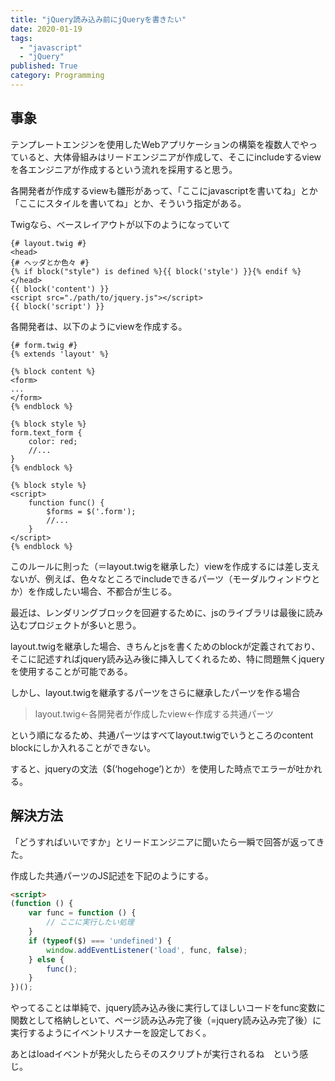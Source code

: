 ```yaml
---
title: "jQuery読み込み前にjQueryを書きたい"
date: 2020-01-19
tags:
  - "javascript"
  - "jQuery"
published: True
category: Programming
---
```

## 事象

テンプレートエンジンを使用したWebアプリケーションの構築を複数人でやっていると、大体骨組みはリードエンジニアが作成して、そこにincludeするviewを各エンジニアが作成するという流れを採用すると思う。

各開発者が作成するviewも雛形があって、「ここにjavascriptを書いてね」とか「ここにスタイルを書いてね」とか、そういう指定がある。 

<!--more-->

Twigなら、ベースレイアウトが以下のようになっていて 

```twig
{# layout.twig #}
<head>
{# ヘッダとか色々 #}
{% if block("style") is defined %}{{ block('style') }}{% endif %}
</head>
{{ block('content') }}
<script src="./path/to/jquery.js"></script>
{{ block('script') }}
```

各開発者は、以下のようにviewを作成する。 

```twig
{# form.twig #}
{% extends 'layout' %}

{% block content %}
<form>
...
</form>
{% endblock %}

{% block style %}
form.text_form {
    color: red;
    //...
}
{% endblock %}

{% block style %}
<script>
    function func() {
        $forms = $('.form');
        //...
    }
</script>
{% endblock %}
```

このルールに則った（＝layout.twigを継承した）viewを作成するには差し支えないが、例えば、色々なところでincludeできるパーツ（モーダルウィンドウとか）を作成したい場合、不都合が生じる。

最近は、レンダリングブロックを回避するために、jsのライブラリは最後に読み込むプロジェクトが多いと思う。 

layout.twigを継承した場合、きちんとjsを書くためのblockが定義されており、そこに記述すればjquery読み込み後に挿入してくれるため、特に問題無くjqueryを使用することが可能である。 

しかし、layout.twigを継承するパーツをさらに継承したパーツを作る場合

> layout.twig←各開発者が作成したview←作成する共通パーツ 

という順になるため、共通パーツはすべてlayout.twigでいうところのcontent blockにしか入れることができない。 

すると、jqueryの文法（$(&#8216;hogehoge&#8217;)とか）を使用した時点でエラーが吐かれる。 

## 解決方法

「どうすればいいですか」とリードエンジニアに聞いたら一瞬で回答が返ってきた。 

作成した共通パーツのJS記述を下記のようにする。

```html
<script>
(function () {
    var func = function () {
        // ここに実行したい処理
    }
    if (typeof($) === 'undefined') {
        window.addEventListener('load', func, false);
    } else {
        func();
    }
})();
```

やってることは単純で、jquery読み込み後に実行してほしいコードをfunc変数に関数として格納しといて、ページ読み込み完了後（=jquery読み込み完了後）に実行するようにイベントリスナーを設定しておく。 

あとはloadイベントが発火したらそのスクリプトが実行されるね　という感じ。
